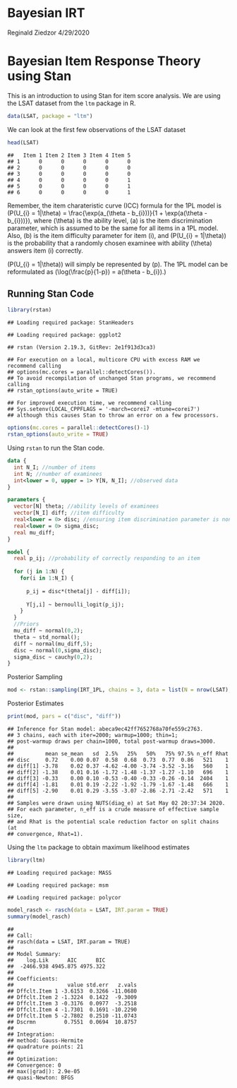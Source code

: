 Bayesian IRT
================
Reginald Ziedzor
4/29/2020

# Bayesian Item Response Theory using Stan

This is an introduction to using Stan for item score analysis. We are
using the LSAT dataset from the `ltm` package in R.

``` r
data(LSAT, package = "ltm")
```

We can look at the first few observations of the LSAT dataset

``` r
head(LSAT)
```

    ##   Item 1 Item 2 Item 3 Item 4 Item 5
    ## 1      0      0      0      0      0
    ## 2      0      0      0      0      0
    ## 3      0      0      0      0      0
    ## 4      0      0      0      0      1
    ## 5      0      0      0      0      1
    ## 6      0      0      0      0      1

Remember, the item charateristic curve (ICC) formula for the 1PL model
is
\(P(U_{i} = 1|\theta) = \frac{\exp(a_(\theta - b_{i}))}{1 + \exp(a(\theta - b_{i}))}\),
where \(\theta\) is the ability level, \(a\) is the item discrimination
parameter, which is assumed to be the same for all items in a 1PL model.
Also, \(b\) is the item difficulty parameter for item \(i\), and
\(P(U_{i} = 1|\theta)\) is the probability that a randomly chosen
examinee with ability \(\theta\) answers item \(i\) correctly.

\(P(U_{i} = 1|\theta)\) will simply be represented by \(p\). The 1PL
model can be reformulated as
\(\log(\frac{p}{1-p}) = a(\theta - b_{i}).\)

## Running Stan Code

``` r
library(rstan)
```

    ## Loading required package: StanHeaders

    ## Loading required package: ggplot2

    ## rstan (Version 2.19.3, GitRev: 2e1f913d3ca3)

    ## For execution on a local, multicore CPU with excess RAM we recommend calling
    ## options(mc.cores = parallel::detectCores()).
    ## To avoid recompilation of unchanged Stan programs, we recommend calling
    ## rstan_options(auto_write = TRUE)

    ## For improved execution time, we recommend calling
    ## Sys.setenv(LOCAL_CPPFLAGS = '-march=corei7 -mtune=corei7')
    ## although this causes Stan to throw an error on a few processors.

``` r
options(mc.cores = parallel::detectCores()-1)
rstan_options(auto_write = TRUE)
```

Using `rstan` to run the Stan code.

``` stan
data {
  int N_I; //number of items
  int N; //number of examinees
  int<lower = 0, upper = 1> Y[N, N_I]; //observed data
}

parameters {
  vector[N] theta; //ability levels of examinees
  vector[N_I] diff; //item difficulty
  real<lower = 0> disc; //ensuring item discrimination parameter is nonnegative
  real<lower = 0> sigma_disc;
  real mu_diff;
}

model {
  real p_ij; //probability of correctly responding to an item
  
  for (j in 1:N) {
    for(i in 1:N_I) {
      
      p_ij = disc*(theta[j] - diff[i]);
      
      Y[j,i] ~ bernoulli_logit(p_ij); 
    }
  }
  //Priors
  mu_diff ~ normal(0,2);
  theta ~ std_normal();
  diff ~ normal(mu_diff,5);
  disc ~ normal(0,sigma_disc);
  sigma_disc ~ cauchy(0,2); 
}
```

Posterior Sampling

``` r
mod <- rstan::sampling(IRT_1PL, chains = 3, data = list(N = nrow(LSAT), N_I = ncol(LSAT), Y = LSAT))
```

Posterior Estimates

``` r
print(mod, pars = c("disc", "diff"))
```

    ## Inference for Stan model: abeca9ec42ff7652768a70fe559c2763.
    ## 3 chains, each with iter=2000; warmup=1000; thin=1; 
    ## post-warmup draws per chain=1000, total post-warmup draws=3000.
    ## 
    ##          mean se_mean   sd  2.5%   25%   50%   75% 97.5% n_eff Rhat
    ## disc     0.72    0.00 0.07  0.58  0.68  0.73  0.77  0.86   521    1
    ## diff[1] -3.78    0.02 0.37 -4.62 -4.00 -3.74 -3.52 -3.16   560    1
    ## diff[2] -1.38    0.01 0.16 -1.72 -1.48 -1.37 -1.27 -1.10   696    1
    ## diff[3] -0.33    0.00 0.10 -0.53 -0.40 -0.33 -0.26 -0.14  2404    1
    ## diff[4] -1.81    0.01 0.19 -2.22 -1.92 -1.79 -1.67 -1.48   666    1
    ## diff[5] -2.90    0.01 0.29 -3.55 -3.07 -2.86 -2.71 -2.42   571    1
    ## 
    ## Samples were drawn using NUTS(diag_e) at Sat May 02 20:37:34 2020.
    ## For each parameter, n_eff is a crude measure of effective sample size,
    ## and Rhat is the potential scale reduction factor on split chains (at 
    ## convergence, Rhat=1).

Using the `ltm` package to obtain maximum likelihood estimates

``` r
library(ltm)
```

    ## Loading required package: MASS

    ## Loading required package: msm

    ## Loading required package: polycor

``` r
model_rasch <- rasch(data = LSAT, IRT.param = TRUE)
summary(model_rasch)
```

    ## 
    ## Call:
    ## rasch(data = LSAT, IRT.param = TRUE)
    ## 
    ## Model Summary:
    ##    log.Lik      AIC      BIC
    ##  -2466.938 4945.875 4975.322
    ## 
    ## Coefficients:
    ##                 value std.err   z.vals
    ## Dffclt.Item 1 -3.6153  0.3266 -11.0680
    ## Dffclt.Item 2 -1.3224  0.1422  -9.3009
    ## Dffclt.Item 3 -0.3176  0.0977  -3.2518
    ## Dffclt.Item 4 -1.7301  0.1691 -10.2290
    ## Dffclt.Item 5 -2.7802  0.2510 -11.0743
    ## Dscrmn         0.7551  0.0694  10.8757
    ## 
    ## Integration:
    ## method: Gauss-Hermite
    ## quadrature points: 21 
    ## 
    ## Optimization:
    ## Convergence: 0 
    ## max(|grad|): 2.9e-05 
    ## quasi-Newton: BFGS
